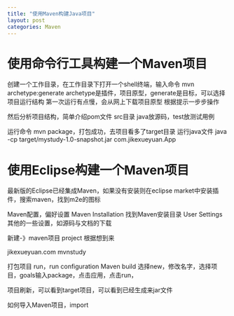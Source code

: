 ```yaml
---
title: "使用Maven构建Java项目"
layout: post
categories: Maven
---
```


# 使用命令行工具构建一个Maven项目
创建一个工作目录，在工作目录下打开一个shell终端，输入命令
mvn archetype:generate
archetype是插件，项目原型，generate是目标，可以选择项目运行结构
第一次运行有点慢，会从网上下载项目原型
根据提示一步步操作

然后分析项目结构，简单介绍pom文件
src目录 java放源码，test放测试用例

运行命令 mvn package，打包成功，去项目看多了target目录
运行java文件
java -cp target/mystudy-1.0-snapshot.jar com.jikexueyuan.App

# 使用Eclipse构建一个Maven项目
最新版的Eclipse已经集成Maven，如果没有安装则在eclipse market中安装插件，搜索maven，找到m2e的图标

Maven配置，偏好设置 Maven Installation 找到Maven安装目录
User Settings
其他的一些设置，如源码与文档的下载

新建-》maven项目 project
根据想到来

jikexueyuan.com
mvnstudy

打包项目
run，run configuration Maven build 选择new，修改名字，选择项目，goals输入package，点击应用，点击run，

项目刷新，可以看到target项目，可以看到已经生成来jar文件

如何导入Maven项目，import
